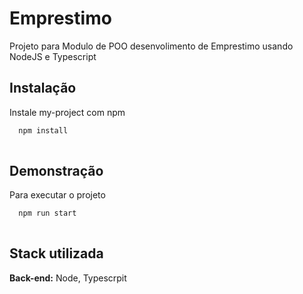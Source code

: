 # Emprestimo

Projeto para Modulo de POO  desenvolimento de Emprestimo usando NodeJS e Typescript


## Instalação

Instale my-project com npm

```bash
  npm install 
 
```
    
## Demonstração


Para executar o projeto 
```bash
  npm run start
 
```
## Stack utilizada

**Back-end:** Node, Typescrpit
